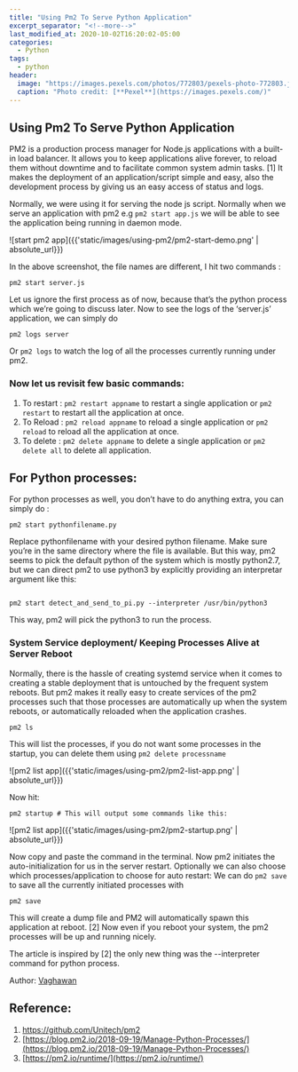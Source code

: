 ```yaml
---
title: "Using Pm2 To Serve Python Application"
excerpt_separator: "<!--more-->"
last_modified_at: 2020-10-02T16:20:02-05:00
categories:
  - Python
tags:
  - python
header:
  image: "https://images.pexels.com/photos/772803/pexels-photo-772803.jpeg?auto=compress&cs=tinysrgb&dpr=2&h=750&w=1260"
  caption: "Photo credit: [**Pexel**](https://images.pexels.com/)"
---
```

## Using Pm2 To Serve Python Application 

PM2 is a production process manager for Node.js applications with a built-in load balancer. It allows you to keep applications alive forever, to reload them without downtime and to facilitate common system admin tasks. [1]  It makes the deployment of an application/script simple and easy, also the development process by giving us an easy access of status and logs.

Normally, we were using it for serving the node js script. Normally when we serve an application with pm2 e.g `pm2 start app.js`  we will be able to see the application being running in daemon mode.  

![start pm2 app]({{'static/images/using-pm2/pm2-start-demo.png' | absolute_url}})


In the above screenshot, the file names are different, I hit two commands : 

``` 
pm2 start server.js 
```

Let us ignore the first process as of now, because that’s the python process which we’re going to discuss later. 
Now to see the logs of the ‘server.js’ application, we can simply do

```
pm2 logs server
```
Or `pm2 logs` to watch the log of all the processes currently running under pm2. 


### Now let us revisit few basic commands: 

1. To restart : `pm2 restart appname` to restart a single application or `pm2 restart` to restart all the application at once. 
2. To Reload : `pm2 reload appname` to reload a single application or `pm2 reload` to reload all the application at once. 
3. To delete : `pm2 delete appname` to delete a single application or `pm2 delete all` to delete all application. 

## For Python processes: 
For python processes as well, you don’t have to do anything extra, you can simply do : 

```
pm2 start pythonfilename.py
```

Replace pythonfilename with your desired python filename. Make sure you’re in the same directory where the file is available. But this way, pm2 seems to pick the default python of the system which is mostly python2.7, but we can direct pm2 to use python3 by explicitly providing an interpretar argument like this: 

```
 
pm2 start detect_and_send_to_pi.py --interpreter /usr/bin/python3

```

This way, pm2 will pick the python3 to run the process. 

### System Service deployment/ Keeping Processes Alive at Server Reboot
Normally, there is the hassle of creating systemd service when it comes to creating a stable deployment that is untouched by the frequent system reboots. But pm2 makes it really easy to create services of the pm2 processes such that those processes are automatically up when the system reboots, or automatically reloaded when the application crashes.

```
pm2 ls 
```

This will list the processes, if you do not want some processes in the startup, you can delete them using   `pm2 delete processname`

![pm2 list app]({{'static/images/using-pm2/pm2-list-app.png' | absolute_url}})



Now hit: 

```
pm2 startup # This will output some commands like this: 
```
![pm2 list app]({{'static/images/using-pm2/pm2-startup.png' | absolute_url}})


Now copy and paste the command in the terminal. Now pm2 initiates the auto-initialization for us in the server restart. 
Optionally we can also choose which processes/application to choose for auto restart: 
We can do `pm2 save` to save all the currently initiated processes with 

```
pm2 save 
```

This will create a dump file and PM2 will automatically spawn this application at reboot. [2] Now even if you reboot your system, the pm2 processes will be up and running nicely. 

The article is inspired by [2]  the only new thing was the --interpreter command for python process. 


Author: [Vaghawan](https://github.com/vaghawan)

## Reference:
1. [https://github.com/Unitech/pm2 ](https://github.com/Unitech/pm2 )
2. [https://blog.pm2.io/2018-09-19/Manage-Python-Processes/](https://blog.pm2.io/2018-09-19/Manage-Python-Processes/)
3. [https://pm2.io/runtime/](https://pm2.io/runtime/)
